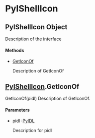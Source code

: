 # PyIShellIcon

## PyIShellIcon Object



Description of the interface

#### Methods


  - [GetIconOf](PyIShellIcon.md#pyishellicongeticonof)

    Description of GetIconOf&nbsp;

## [PyIShellIcon](#pyishellicon)\.GetIconOf

GetIconOf\(pidl\)
Description of GetIconOf\.

#### Parameters


  - pidl :[PyIDL](#pyidl)

    Description for pidl